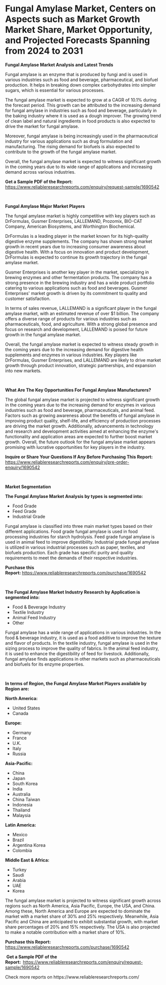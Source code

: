 <p><h1>Fungal Amylase Market, Centers on Aspects such as Market Growth Market Share, Market Opportunity, and Projected Forecasts Spanning from 2024 to 2031</h1></p><p><strong>Fungal Amylase Market Analysis and Latest Trends</strong></p>
<p><p>Fungal amylase is an enzyme that is produced by fungi and is used in various industries such as food and beverage, pharmaceutical, and biofuel production. It helps in breaking down complex carbohydrates into simpler sugars, which is essential for various processes.</p><p>The fungal amylase market is expected to grow at a CAGR of 10.1% during the forecast period. This growth can be attributed to the increasing demand for fungal amylase in industries such as food and beverage, particularly in the baking industry where it is used as a dough improver. The growing trend of clean label and natural ingredients in food products is also expected to drive the market for fungal amylase.</p><p>Moreover, fungal amylase is being increasingly used in the pharmaceutical industry for various applications such as drug formulation and manufacturing. The rising demand for biofuels is also expected to contribute to the growth of the fungal amylase market.</p><p>Overall, the fungal amylase market is expected to witness significant growth in the coming years due to its wide range of applications and increasing demand across various industries.</p></p>
<p><strong>Get a Sample PDF of the Report:&nbsp;</strong> <a href="https://www.reliableresearchreports.com/enquiry/request-sample/1690542">https://www.reliableresearchreports.com/enquiry/request-sample/1690542</a></p>
<p>&nbsp;</p>
<p><strong>Fungal Amylase Major Market Players</strong></p>
<p><p>The fungal amylase market is highly competitive with key players such as DrFormulas, Gusmer Enterprises, LALLEMAND, Prozomix, BIO-CAT Company, American Biosystems, and Worthington Biochemical. </p><p>DrFormulas is a leading player in the market known for its high-quality digestive enzyme supplements. The company has shown strong market growth in recent years due to increasing consumer awareness about digestive health. With a focus on innovation and product development, DrFormulas is expected to continue its growth trajectory in the fungal amylase market.</p><p>Gusmer Enterprises is another key player in the market, specializing in brewing enzymes and other fermentation products. The company has a strong presence in the brewing industry and has a wide product portfolio catering to various applications such as food and beverages. Gusmer Enterprises' market growth is driven by its commitment to quality and customer satisfaction.</p><p>In terms of sales revenue, LALLEMAND is a significant player in the fungal amylase market, with an estimated revenue of over $1 billion. The company offers a diverse range of products for various industries such as pharmaceuticals, food, and agriculture. With a strong global presence and focus on research and development, LALLEMAND is poised for future growth in the fungal amylase market.</p><p>Overall, the fungal amylase market is expected to witness steady growth in the coming years due to the increasing demand for digestive health supplements and enzymes in various industries. Key players like DrFormulas, Gusmer Enterprises, and LALLEMAND are likely to drive market growth through product innovation, strategic partnerships, and expansion into new markets.</p></p>
<p>&nbsp;</p>
<p><strong>What Are The Key Opportunities For Fungal Amylase Manufacturers?</strong></p>
<p><p>The global fungal amylase market is projected to witness significant growth in the coming years due to the increasing demand for enzymes in various industries such as food and beverage, pharmaceuticals, and animal feed. Factors such as growing awareness about the benefits of fungal amylase in improving product quality, shelf-life, and efficiency of production processes are driving the market growth. Additionally, advancements in technology and research and development activities aimed at enhancing the enzyme's functionality and application areas are expected to further boost market growth. Overall, the future outlook for the fungal amylase market appears promising with lucrative opportunities for key players in the industry.</p></p>
<p><strong>Inquire or Share Your Questions If Any Before Purchasing This Report:</strong> <a href="https://www.reliableresearchreports.com/enquiry/pre-order-enquiry/1690542">https://www.reliableresearchreports.com/enquiry/pre-order-enquiry/1690542</a></p>
<p>&nbsp;</p>
<p><strong>Market Segmentation</strong></p>
<p><strong>The Fungal Amylase Market Analysis by types is segmented into:</strong></p>
<p><ul><li>Food Grade</li><li>Feed Grade</li><li>Industrial Grade</li></ul></p>
<p><p>Fungal amylase is classified into three main market types based on their different applications. Food grade fungal amylase is used in food processing industries for starch hydrolysis. Feed grade fungal amylase is used in animal feed to improve digestibility. Industrial grade fungal amylase is utilized in various industrial processes such as paper, textiles, and biofuels production. Each grade has specific purity and quality requirements to meet the demands of their respective industries.</p></p>
<p><strong>Purchase this Report:&nbsp;</strong><a href="https://www.reliableresearchreports.com/purchase/1690542">https://www.reliableresearchreports.com/purchase/1690542</a></p>
<p>&nbsp;</p>
<p><strong>The Fungal Amylase Market Industry Research by Application is segmented into:</strong></p>
<p><ul><li>Food & Beverage Industry</li><li>Textile Industry</li><li>Animal Feed Industry</li><li>Other</li></ul></p>
<p><p>Fungal amylase has a wide range of applications in various industries. In the food & beverage industry, it is used as a food additive to improve the texture and flavor of products. In the textile industry, fungal amylase is used in the sizing process to improve the quality of fabrics. In the animal feed industry, it is used to enhance the digestibility of feed for livestock. Additionally, fungal amylase finds applications in other markets such as pharmaceuticals and biofuels for its enzyme properties.</p></p>
<p>&nbsp;</p>
<p><strong>In terms of Region, the Fungal Amylase Market Players available by Region are:</strong></p>
<p>
    <p> <strong> North America: </strong>
        <ul>
            <li>United States</li>
            <li>Canada</li>
        </ul>
        </p> 
    <p> <strong> Europe: </strong>
        <ul>
            <li>Germany</li>
            <li>France</li>
            <li>U.K.</li>
            <li>Italy</li>
            <li>Russia</li>
        </ul>
        </p> 
    <p> <strong> Asia-Pacific: </strong>
        <ul>
            <li>China</li>
            <li>Japan</li>
            <li>South Korea</li>
            <li>India</li>
            <li>Australia</li>
            <li>China Taiwan</li>
            <li>Indonesia</li>
            <li>Thailand</li>
            <li>Malaysia</li>
        </ul>
        </p> 
    <p> <strong> Latin America: </strong>
        <ul>
            <li>Mexico</li>
            <li>Brazil</li>
            <li>Argentina Korea</li>
            <li>Colombia</li>
        </ul>
        </p> 
    <p> <strong> Middle East & Africa: </strong>
        <ul>
            <li>Turkey</li>
            <li>Saudi</li>
            <li>Arabia</li>
            <li>UAE</li>
            <li>Korea</li>
        </ul>
    </p>
    </p>
<p><p>The fungal amylase market is projected to witness significant growth across regions such as North America, Asia Pacific, Europe, the USA, and China. Among these, North America and Europe are expected to dominate the market with a market share of 30% and 25% respectively. Meanwhile, Asia Pacific and China are anticipated to exhibit substantial growth, with market share percentages of 20% and 15% respectively. The USA is also projected to make a notable contribution with a market share of 10%.</p></p>
<p><strong>Purchase this Report: </strong><a href="https://www.reliableresearchreports.com/purchase/1690542">https://www.reliableresearchreports.com/purchase/1690542</a></p>
<p>&nbsp;<strong>Get a Sample PDF of the Report:&nbsp;&nbsp;</strong><a href="https://www.reliableresearchreports.com/enquiry/request-sample/1690542">https://www.reliableresearchreports.com/enquiry/request-sample/1690542</a></p>
<p><strong></strong></p>
<p>Check more reports on https://www.reliableresearchreports.com/</p>